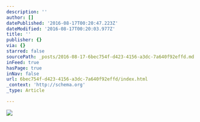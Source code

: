 ```yaml
---
description: ''
author: []
datePublished: '2016-08-17T00:20:47.223Z'
dateModified: '2016-08-17T00:20:03.977Z'
title: ''
publisher: {}
via: {}
starred: false
sourcePath: _posts/2016-08-17-6bec754f-d423-4156-a3dc-7a640f92effd.md
inFeed: true
hasPage: true
inNav: false
url: 6bec754f-d423-4156-a3dc-7a640f92effd/index.html
_context: 'http://schema.org'
_type: Article

---
```

![](https://the-grid-user-content.s3-us-west-2.amazonaws.com/ec89bd45-e95e-4362-a338-0ee1c890a961.jpg)
